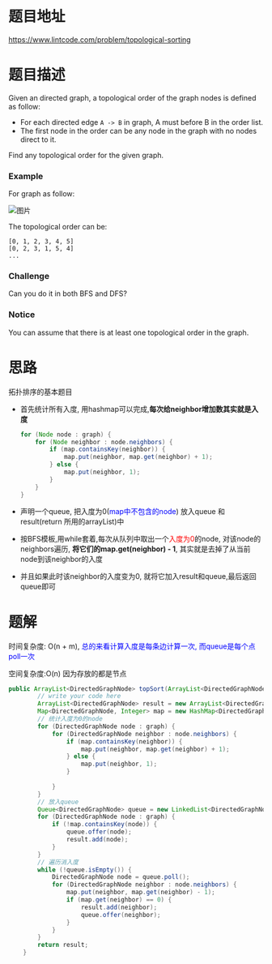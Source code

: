 # 题目地址

https://www.lintcode.com/problem/topological-sorting



# 题目描述

Given an directed graph, a topological order of the graph nodes is defined as follow:

- For each directed edge `A -> B` in graph, A must before B in the order list.
- The first node in the order can be any node in the graph with no nodes direct to it.

Find any topological order for the given graph.

### Example

For graph as follow:

![图片](https://media-cdn.jiuzhang.com/markdown/images/8/6/91cf07d2-b7ea-11e9-bb77-0242ac110002.jpg "align = left")

The topological order can be:

```
[0, 1, 2, 3, 4, 5]
[0, 2, 3, 1, 5, 4]
...
```

### Challenge

Can you do it in both BFS and DFS?

### Notice

You can assume that there is at least one topological order in the graph.



# 思路

拓扑排序的基本题目

+ 首先统计所有入度, 用hashmap可以完成,**每次给neighbor增加数其实就是入度**

  ```java
  for (Node node : graph) {
      for (Node neighbor : node.neighbors) {
          if (map.containsKey(neighbor)) {
              map.put(neighbor, map.get(neighbor) + 1);
          } else {
              map.put(neighbor, 1);
          }
      }
  }
  ```

+ 声明一个queue, 把入度为0(<font color = blue>map中不包含的node</font>) 放入queue 和 result(return 所用的arrayList)中

+ 按BFS模板,用while套着,每次从队列中取出一个<font color = red>入度为0</font>的node, 对该node的neighbors遍历, **将它们的map.get(neighbor) - 1**, 其实就是去掉了从当前node到该neighbor的入度
+ 并且如果此时该neighbor的入度变为0, 就将它加入result和queue,最后返回queue即可



# 题解

时间复杂度: O(n + m), <font color = blue>总的来看计算入度是每条边计算一次, 而queue是每个点poll一次</font>

空间复杂度:O(n) 因为存放的都是节点

```java
public ArrayList<DirectedGraphNode> topSort(ArrayList<DirectedGraphNode> graph) {
        // write your code here
        ArrayList<DirectedGraphNode> result = new ArrayList<DirectedGraphNode>();
        Map<DirectedGraphNode, Integer> map = new HashMap<DirectedGraphNode, Integer>();
        // 统计入度为0的node
        for (DirectedGraphNode node : graph) {
            for (DirectedGraphNode neighbor : node.neighbors) {
                if (map.containsKey(neighbor)) {
                    map.put(neighbor, map.get(neighbor) + 1);
                } else {
                    map.put(neighbor, 1);
                }
                
            }
        }
        // 放入queue
        Queue<DirectedGraphNode> queue = new LinkedList<DirectedGraphNode>();
        for (DirectedGraphNode node : graph) {
            if (!map.containsKey(node)) {
                queue.offer(node);
                result.add(node);
            }
        }
        // 遍历消入度
        while (!queue.isEmpty()) {
            DirectedGraphNode node = queue.poll();
            for (DirectedGraphNode neighbor : node.neighbors) {
                map.put(neighbor, map.get(neighbor) - 1);
                if (map.get(neighbor) == 0) {
                    result.add(neighbor);
                    queue.offer(neighbor);
                } 
            }
        }
        return result;
    }
```

